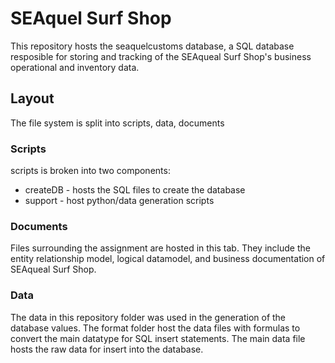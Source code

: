 # SEAquel Surf Shop

This repository hosts the seaquelcustoms database, a SQL database resposible for storing and tracking of the SEAqueal Surf Shop's business operational and inventory data. 

## Layout

The file system is split into scripts, data, documents

### Scripts

scripts is broken into two components:
* createDB - hosts the SQL files to create the database 
* support - host python/data generation scripts 

### Documents

Files surrounding the assignment are hosted in this tab. They include the entity relationship model, logical datamodel, and business documentation of SEAqueal Surf Shop. 


### Data

The data in this repository folder was used in the generation of the database values. The format folder host the data files with formulas to convert the main datatype for SQL insert statements. The main data file hosts the raw data for insert into the database. 
